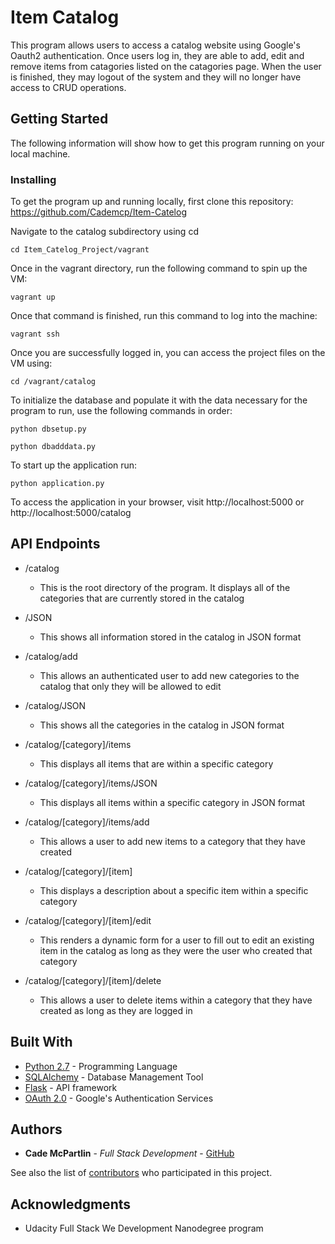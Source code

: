 # Item Catalog

This program allows users to access a catalog website using Google's Oauth2 authentication. Once users log in, they are able to add, edit and remove items from catagories listed on the catagories page. When the user is finished, they may logout of the system and they will no longer have access to CRUD operations.

## Getting Started

The following information will show how to get this program running on your local machine.

### Installing

To get the program up and running locally, first clone this repository: https://github.com/Cademcp/Item-Catelog

Navigate to the catalog subdirectory using cd

```
cd Item_Catelog_Project/vagrant
```

Once in the vagrant directory, run the following command to spin up the VM:

```
vagrant up
```

Once that command is finished, run this command to log into the machine:

```
vagrant ssh
```

Once you are successfully logged in, you can access the project files on the VM using:

```
cd /vagrant/catalog
```

To initialize the database and populate it with the data necessary for the program to run, use the following commands in order:

```
python dbsetup.py
```

```
python dbadddata.py
```

To start up the application run:

```
python application.py
```

To access the application in your browser, visit http://localhost:5000 or http://localhost:5000/catalog

## API Endpoints

* /catalog
    * This is the root directory of the program. It displays all of the categories that are currently stored in the catalog
    
* /JSON
    * This shows all information stored in the catalog in JSON format
* /catalog/add
    * This allows an authenticated user to add new categories to the catalog that only they will be allowed to edit
* /catalog/JSON
    * This shows all the categories in the catalog in JSON format
* /catalog/[category]/items
    * This displays all items that are within a specific category
* /catalog/[category]/items/JSON
    * This displays all items within a specific category in JSON format
* /catalog/[category]/items/add
    * This allows a user to add new items to a category that they have created
* /catalog/[category]/[item]
    * This displays a description about a specific item within a specific category
* /catalog/[category]/[item]/edit
    * This renders a dynamic form for a user to fill out to edit an existing item in the catalog as long as they were the user who created that category
* /catalog/[category]/[item]/delete
    * This allows a user to delete items within a category that they have created as long as they are logged in



## Built With

* [Python 2.7](https://docs.python.org/2/index.html) - Programming Language
* [SQLAlchemy](https://docs.sqlalchemy.org/en/latest/) - Database Management Tool
* [Flask](http://flask.pocoo.org/docs/1.0/) - API framework
* [OAuth 2.0](https://developers.google.com/identity/protocols/OAuth2) - Google's Authentication Services


## Authors

* **Cade McPartlin** - *Full Stack Development* - [GitHub](https://github.com/Cademcp)

See also the list of [contributors](https://github.com/Cademcp/Item-Catelog/graphs/contributors) who participated in this project.


## Acknowledgments

* Udacity Full Stack We Development Nanodegree program 
